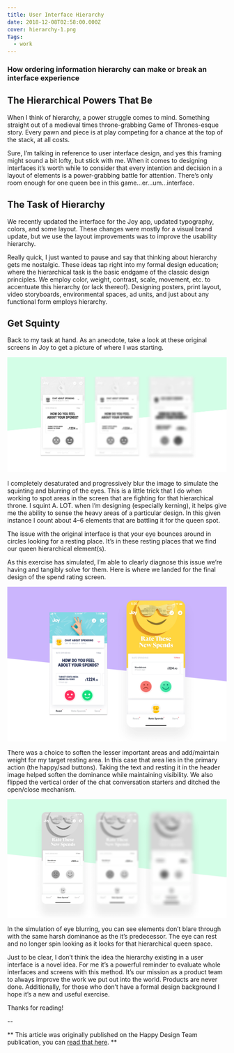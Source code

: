 ```yaml
---
title: User Interface Hierarchy
date: 2018-12-08T02:58:00.000Z
cover: hierarchy-1.png
Tags:
  - work
---
```


### How ordering information hierarchy can make or break an interface experience

## The Hierarchical Powers That Be

When I think of hierarchy, a power struggle comes to mind. Something straight out of a medieval times throne-grabbing Game of Thrones-esque story. Every pawn and piece is at play competing for a chance at the top of the stack, at all costs.

Sure, I’m talking in reference to user interface design, and yes this framing might sound a bit lofty, but stick with me. When it comes to designing interfaces it’s worth while to consider that every intention and decision in a layout of elements is a power-grabbing battle for attention. There’s only room enough for one queen bee in this game…er…um…interface.

## The Task of Hierarchy

We recently updated the interface for the Joy app, updated typography, colors, and some layout. These changes were mostly for a visual brand update, but we use the layout improvements was to improve the usability hierarchy.

Really quick, I just wanted to pause and say that thinking about hierarchy gets me nostalgic. These ideas tap right into my formal design education; where the hierarchical task is the basic endgame of the classic design principles. We employ color, weight, contrast, scale, movement, etc. to accentuate this hierarchy (or lack thereof). Designing posters, print layout, video storyboards, environmental spaces, ad units, and just about any functional form employs hierarchy.

## Get Squinty

Back to my task at hand. As an anecdote, take a look at these original screens in Joy to get a picture of where I was starting.

![lg](/journal/uploads/ui-hierarchy-1.png)

I completely desaturated and progressively blur the image to simulate the squinting and blurring of the eyes. This is a little trick that I do when working to spot areas in the screen that are fighting for that hierarchical throne. I squint A. LOT. when I’m designing (especially kerning), it helps give me the ability to sense the heavy areas of a particular design. In this given instance I count about 4–6 elements that are battling it for the queen spot.

The issue with the original interface is that your eye bounces around in circles looking for a resting place. It’s in these resting places that we find our queen hierarchical element(s).

As this exercise has simulated, I’m able to clearly diagnose this issue we’re having and tangibly solve for them. Here is where we landed for the final design of the spend rating screen.

![sm](/journal/uploads/ui-hierarchy-4.png)

There was a choice to soften the lesser important areas and add/maintain weight for my target resting area. In this case that area lies in the primary action (the happy/sad buttons). Taking the text and resting it in the header image helped soften the dominance while maintaining visibility. We also flipped the vertical order of the chat conversation starters and ditched the open/close mechanism.


![lg](/journal/uploads/ui-hierarchy-2.png)

In the simulation of eye blurring, you can see elements don’t blare through with the same harsh dominance as the it’s predecessor. The eye can rest and no longer spin looking as it looks for that hierarchical queen space.

Just to be clear, I don’t think the idea the hierarchy existing in a user interface is a novel idea. For me it’s a powerful reminder to evaluate whole interfaces and screens with this method. It’s our mission as a product team to always improve the work we put out into the world. Products are never done. Additionally, for those who don’t have a formal design background I hope it’s a new and useful exercise.

Thanks for reading!


--


** This article was originally published on the Happy Design Team publication, you can [read that here](https://medium.com/happy-design/user-interface-hierarchy-291f279ce9ad). **
